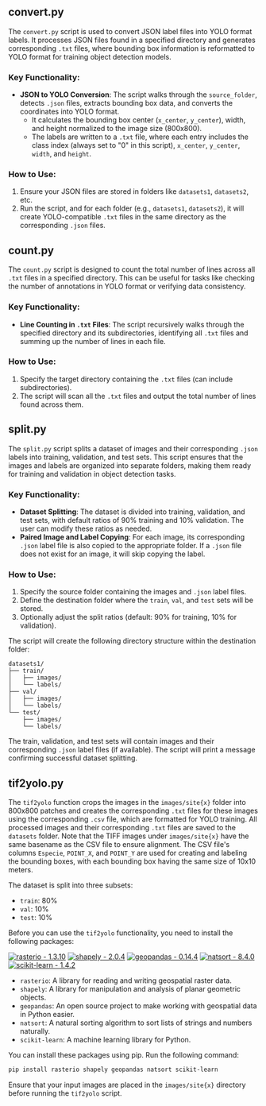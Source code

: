 ## convert.py

The `convert.py` script is used to convert JSON label files into YOLO format labels. It processes JSON files found in a specified directory and generates corresponding `.txt` files, where bounding box information is reformatted to YOLO format for training object detection models.

### Key Functionality:
- **JSON to YOLO Conversion**: The script walks through the `source_folder`, detects `.json` files, extracts bounding box data, and converts the coordinates into YOLO format.
  - It calculates the bounding box center (`x_center`, `y_center`), width, and height normalized to the image size (800x800).
  - The labels are written to a `.txt` file, where each entry includes the class index (always set to "0" in this script), `x_center`, `y_center`, `width`, and `height`.

### How to Use:
1. Ensure your JSON files are stored in folders like `datasets1`, `datasets2`, etc.
2. Run the script, and for each folder (e.g., `datasets1`, `datasets2`), it will create YOLO-compatible `.txt` files in the same directory as the corresponding `.json` files.

## count.py

The `count.py` script is designed to count the total number of lines across all `.txt` files in a specified directory. This can be useful for tasks like checking the number of annotations in YOLO format or verifying data consistency.

### Key Functionality:
- **Line Counting in `.txt` Files**: The script recursively walks through the specified directory and its subdirectories, identifying all `.txt` files and summing up the number of lines in each file.

### How to Use:
1. Specify the target directory containing the `.txt` files (can include subdirectories).
2. The script will scan all the `.txt` files and output the total number of lines found across them.

## split.py

The `split.py` script splits a dataset of images and their corresponding `.json` labels into training, validation, and test sets. This script ensures that the images and labels are organized into separate folders, making them ready for training and validation in object detection tasks.

### Key Functionality:
- **Dataset Splitting**: The dataset is divided into training, validation, and test sets, with default ratios of 90% training and 10% validation. The user can modify these ratios as needed.
- **Paired Image and Label Copying**: For each image, its corresponding `.json` label file is also copied to the appropriate folder. If a `.json` file does not exist for an image, it will skip copying the label.
  
### How to Use:
1. Specify the source folder containing the images and `.json` label files.
2. Define the destination folder where the `train`, `val`, and `test` sets will be stored.
3. Optionally adjust the split ratios (default: 90% for training, 10% for validation).

The script will create the following directory structure within the destination folder:
```
datasets1/
├── train/
│   ├── images/
│   └── labels/
├── val/
│   ├── images/
│   └── labels/
└── test/
    ├── images/
    └── labels/
```
The train, validation, and test sets will contain images and their corresponding `.json` label files (if available). The script will print a message confirming successful dataset splitting.

## tif2yolo.py

The `tif2yolo` function crops the images in the `images/site{x}` folder into 800x800 patches and creates the corresponding `.txt` files for these images using the corresponding `.csv` file, which are formatted for YOLO training. All processed images and their corresponding `.txt` files are saved to the `datasets` folder. Note that the TIFF images under `images/site{x}` have the same basename as the CSV file to ensure alignment. The CSV file's columns `Especie`, `POINT_X`, and `POINT_Y` are used for creating and labeling the bounding boxes, with each bounding box having the same size of 10x10 meters.

The dataset is split into three subsets:
- `train`: 80%
- `val`: 10%
- `test`: 10%

Before you can use the `tif2yolo` functionality, you need to install the following packages:

[![rasterio - 1.3.10](https://img.shields.io/badge/rasterio-1.3.10-blue?logo=python)](https://rasterio.readthedocs.io/en/stable/)
[![shapely - 2.0.4](https://img.shields.io/badge/shapely-2.0.4-blue?logo=python)](https://shapely.readthedocs.io/en/stable/manual.html)
[![geopandas - 0.14.4](https://img.shields.io/badge/geopandas-0.14.4-blue?logo=python)](https://geopandas.org/en/stable/)
[![natsort - 8.4.0](https://img.shields.io/badge/natsort-8.4.0-blue?logo=python)](https://pypi.org/project/natsort/)
[![scikit-learn - 1.4.2](https://img.shields.io/badge/scikit--learn-1.4.2-blue?logo=python)](https://scikit-learn.org/stable/)

- `rasterio`: A library for reading and writing geospatial raster data.
- `shapely`: A library for manipulation and analysis of planar geometric objects.
- `geopandas`: An open source project to make working with geospatial data in Python easier.
- `natsort`: A natural sorting algorithm to sort lists of strings and numbers naturally.
- `scikit-learn`: A machine learning library for Python.

You can install these packages using pip. Run the following command:

```bash
pip install rasterio shapely geopandas natsort scikit-learn
```

Ensure that your input images are placed in the `images/site{x}` directory before running the `tif2yolo` script.

